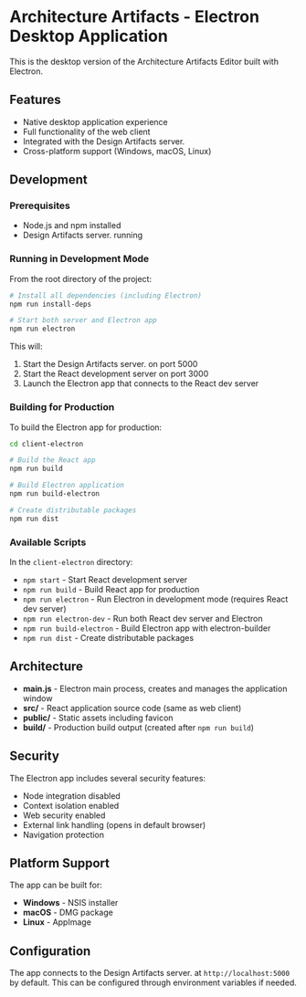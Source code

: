 # Architecture Artifacts - Electron Desktop Application

This is the desktop version of the Architecture Artifacts Editor built with Electron.

## Features

- Native desktop application experience
- Full functionality of the web client
- Integrated with the Design Artifacts server.
- Cross-platform support (Windows, macOS, Linux)

## Development

### Prerequisites

- Node.js and npm installed
- Design Artifacts server. running

### Running in Development Mode

From the root directory of the project:

```bash
# Install all dependencies (including Electron)
npm run install-deps

# Start both server and Electron app
npm run electron
```

This will:
1. Start the Design Artifacts server. on port 5000
2. Start the React development server on port 3000  
3. Launch the Electron app that connects to the React dev server

### Building for Production

To build the Electron app for production:

```bash
cd client-electron

# Build the React app
npm run build

# Build Electron application
npm run build-electron

# Create distributable packages
npm run dist
```

### Available Scripts

In the `client-electron` directory:

- `npm start` - Start React development server
- `npm run build` - Build React app for production
- `npm run electron` - Run Electron in development mode (requires React dev server)
- `npm run electron-dev` - Run both React dev server and Electron
- `npm run build-electron` - Build Electron app with electron-builder
- `npm run dist` - Create distributable packages

## Architecture

- **main.js** - Electron main process, creates and manages the application window
- **src/** - React application source code (same as web client)  
- **public/** - Static assets including favicon
- **build/** - Production build output (created after `npm run build`)

## Security

The Electron app includes several security features:

- Node integration disabled
- Context isolation enabled
- Web security enabled
- External link handling (opens in default browser)
- Navigation protection

## Platform Support

The app can be built for:

- **Windows** - NSIS installer
- **macOS** - DMG package  
- **Linux** - AppImage

## Configuration

The app connects to the Design Artifacts server. at `http://localhost:5000` by default. This can be configured through environment variables if needed.